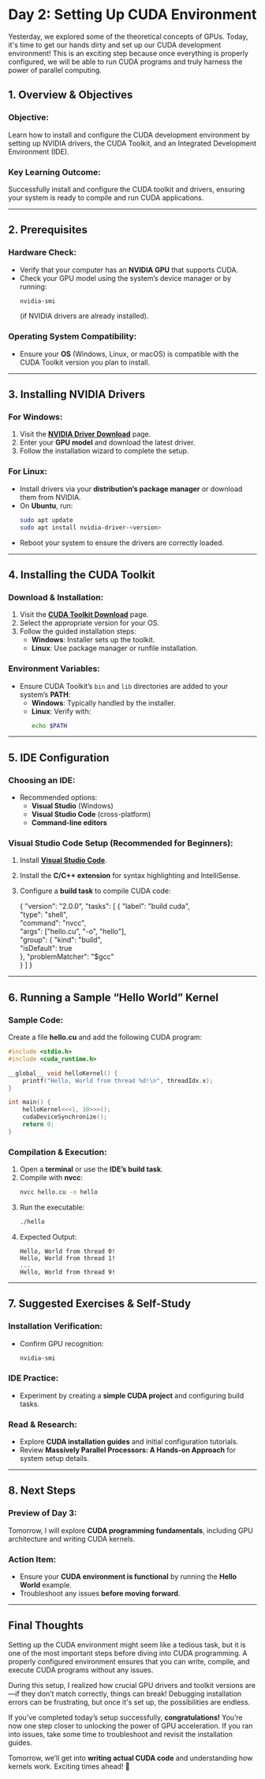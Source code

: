 # Day 2: Setting Up CUDA Environment

Yesterday, we explored some of the theoretical concepts of GPUs. Today, it's time to get our hands dirty and set up our CUDA development environment! This is an exciting step because once everything is properly configured, we will be able to run CUDA programs and truly harness the power of parallel computing.

## 1. Overview & Objectives

### Objective:
Learn how to install and configure the CUDA development environment by setting up NVIDIA drivers, the CUDA Toolkit, and an Integrated Development Environment (IDE).

### Key Learning Outcome:
Successfully install and configure the CUDA toolkit and drivers, ensuring your system is ready to compile and run CUDA applications.

---

## 2. Prerequisites

### Hardware Check:
- Verify that your computer has an **NVIDIA GPU** that supports CUDA.
- Check your GPU model using the system’s device manager or by running:
  ```bash
  nvidia-smi
  ```
  (if NVIDIA drivers are already installed).

### Operating System Compatibility:
- Ensure your **OS** (Windows, Linux, or macOS) is compatible with the CUDA Toolkit version you plan to install.

---

## 3. Installing NVIDIA Drivers

### For Windows:
1. Visit the **[NVIDIA Driver Download](https://www.nvidia.com/Download/index.aspx)** page.
2. Enter your **GPU model** and download the latest driver.
3. Follow the installation wizard to complete the setup.

### For Linux:
- Install drivers via your **distribution’s package manager** or download them from NVIDIA.
- On **Ubuntu**, run:
  ```bash
  sudo apt update
  sudo apt install nvidia-driver-<version>
  ```
- Reboot your system to ensure the drivers are correctly loaded.

---

## 4. Installing the CUDA Toolkit

### Download & Installation:
1. Visit the **[CUDA Toolkit Download](https://developer.nvidia.com/cuda-downloads)** page.
2. Select the appropriate version for your OS.
3. Follow the guided installation steps:
   - **Windows**: Installer sets up the toolkit.
   - **Linux**: Use package manager or runfile installation.

### Environment Variables:
- Ensure CUDA Toolkit’s `bin` and `lib` directories are added to your system’s **PATH**:
  - **Windows**: Typically handled by the installer.
  - **Linux**: Verify with:
    ```bash
    echo $PATH
    ```

---

## 5. IDE Configuration

### Choosing an IDE:
- Recommended options:
  - **Visual Studio** (Windows)
  - **Visual Studio Code** (cross-platform)
  - **Command-line editors**

### Visual Studio Code Setup (Recommended for Beginners):
1. Install **[Visual Studio Code](https://code.visualstudio.com/)**.
2. Install the **C/C++ extension** for syntax highlighting and IntelliSense.
3. Configure a **build task** to compile CUDA code:

   
   {
  "version": "2.0.0",
  "tasks": [
    {
      "label": "build cuda",  
      "type": "shell",        
      "command": "nvcc",      
      "args": ["hello.cu", "-o", "hello"],  
      "group": { 
        "kind": "build",      
        "isDefault": true     
      },
      "problemMatcher": "$gcc"  
    }
  ]
}
   

---

## 6. Running a Sample “Hello World” Kernel

### Sample Code:
Create a file **hello.cu** and add the following CUDA program:

```cpp
#include <stdio.h>
#include <cuda_runtime.h>

__global__ void helloKernel() {
    printf("Hello, World from thread %d!\n", threadIdx.x);
}

int main() {
    helloKernel<<<1, 10>>>();
    cudaDeviceSynchronize();
    return 0;
}
```

### Compilation & Execution:
1. Open a **terminal** or use the **IDE’s build task**.
2. Compile with **nvcc**:
   ```bash
   nvcc hello.cu -o hello
   ```
3. Run the executable:
   ```bash
   ./hello
   ```
4. Expected Output:
   ```
   Hello, World from thread 0!
   Hello, World from thread 1!
   ...
   Hello, World from thread 9!
   ```

---

## 7. Suggested Exercises & Self-Study

### Installation Verification:
- Confirm GPU recognition:
  ```bash
  nvidia-smi
  ```

### IDE Practice:
- Experiment by creating a **simple CUDA project** and configuring build tasks.

### Read & Research:
- Explore **CUDA installation guides** and initial configuration tutorials.
- Review **Massively Parallel Processors: A Hands-on Approach** for system setup details.

---

## 8. Next Steps

### Preview of **Day 3:**
Tomorrow, I will explore **CUDA programming fundamentals**, including GPU architecture and writing CUDA kernels.

### Action Item:
- Ensure your **CUDA environment is functional** by running the **Hello World** example.
- Troubleshoot any issues **before moving forward**.

---

## Final Thoughts
Setting up the CUDA environment might seem like a tedious task, but it is one of the most important steps before diving into CUDA programming. A properly configured environment ensures that you can write, compile, and execute CUDA programs without any issues. 

During this setup, I realized how crucial GPU drivers and toolkit versions are—if they don’t match correctly, things can break! Debugging installation errors can be frustrating, but once it's set up, the possibilities are endless. 

If you’ve completed today’s setup successfully, **congratulations!** You’re now one step closer to unlocking the power of GPU acceleration. If you ran into issues, take some time to troubleshoot and revisit the installation guides. 

Tomorrow, we’ll get into **writing actual CUDA code** and understanding how kernels work. Exciting times ahead! 🚀

